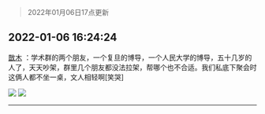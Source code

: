 > 2022年01月06日17点更新
<link rel="stylesheet" href="https://cdn.jsdelivr.net/gh/taotie6/sampleJSON@main/css/photo_show.css">
<meta name="referrer" content="no-referrer" />


 ## 2022-01-06 16:24:24 

 [㪚木](https://www.coolapk.com/feed/32638244?shareKey=M2QzMjViZjFkYzA5NjFkNmFmZDE~) ：学术群的两个朋友，一个复旦的博导，一个人民大学的博导，五十几岁的人了，天天吵架，群里几个朋友都没法拉架，帮哪个也不合适。我们私底下聚会时这俩人都不坐一桌，文人相轻啊[笑哭] 

<div class="album">
<img class="img-item" src="http://image.coolapk.com/feed/2022/0106/16/1081091_86b9d3bf_7342_0473_978@964x1387.jpeg" />
<img class="img-item" src="http://image.coolapk.com/feed/2022/0106/16/1081091_5a3e83fb_7342_0476_868@965x1361.jpeg" />
</div>

 ------- 

